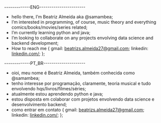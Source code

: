 -------------ENG-----------------------
- hello there, I’m Beatriz Almeida aka @samambea;
- I’m interested in programming, of course, music theory and everything comics/books/movies/series related;
- I’m currently learning python and java;
- I’m looking to collaborate on any projects envolving data science and backend development;
- How to reach me {
      gmail: beatrizs.almeida27@gmail.com;
      linkedin: [linkedin.com/](https://www.linkedin.com/in/beatriz-santos-almeida27/);
};

-------------PT_BR---------------------
- oioi, meu nome é Beatriz Almeida, também conhecida como @samambea;
- tenho interesse por programação, claramente, teoria musical e tudo envolvendo hqs/livros/filmes/séries;
- atualmente estou aprendendo python e java;
- estou disposta em colaborar com projetos envolvendo data science e desenvolvimento backend;
- como entrar em contato {
      gmail: beatrizs.almeida27@gmail.com;
      linkedin: [linkedin.com/](https://www.linkedin.com/in/beatriz-santos-almeida27/);
};
